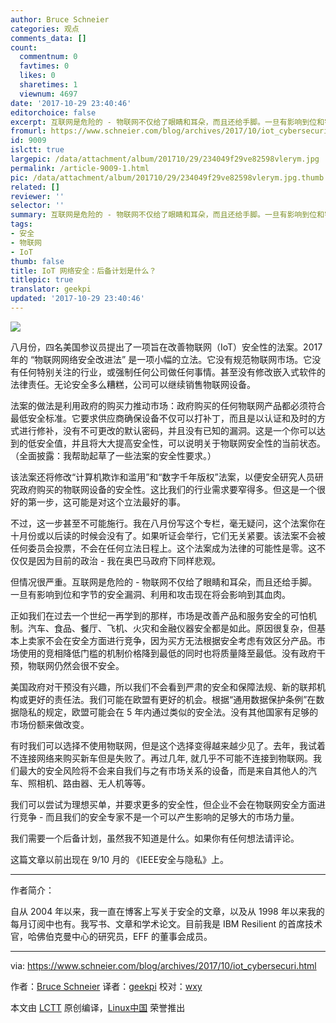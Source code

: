 ```yaml
---
author: Bruce Schneier
categories: 观点
comments_data: []
count:
  commentnum: 0
  favtimes: 0
  likes: 0
  sharetimes: 1
  viewnum: 4697
date: '2017-10-29 23:40:46'
editorchoice: false
excerpt: 互联网是危险的 - 物联网不仅给了眼睛和耳朵，而且还给手脚。一旦有影响到位和字节的安全漏洞、利用和攻击现在将会影响到其血肉。
fromurl: https://www.schneier.com/blog/archives/2017/10/iot_cybersecuri.html
id: 9009
islctt: true
largepic: /data/attachment/album/201710/29/234049f29ve82598vlerym.jpg
permalink: /article-9009-1.html
pic: /data/attachment/album/201710/29/234049f29ve82598vlerym.jpg.thumb.jpg
related: []
reviewer: ''
selector: ''
summary: 互联网是危险的 - 物联网不仅给了眼睛和耳朵，而且还给手脚。一旦有影响到位和字节的安全漏洞、利用和攻击现在将会影响到其血肉。
tags:
- 安全
- 物联网
- IoT
thumb: false
title: IoT 网络安全：后备计划是什么？
titlepic: true
translator: geekpi
updated: '2017-10-29 23:40:46'
---
```


![](/data/attachment/album/201710/29/234049f29ve82598vlerym.jpg)


八月份，四名美国参议员提出了一项旨在改善物联网（IoT）安全性的法案。2017 年的 “物联网网络安全改进法” 是一项小幅的立法。它没有规范物联网市场。它没有任何特别关注的行业，或强制任何公司做任何事情。甚至没有修改嵌入式软件的法律责任。无论安全多么糟糕，公司可以继续销售物联网设备。


法案的做法是利用政府的购买力推动市场：政府购买的任何物联网产品都必须符合最低安全标准。它要求供应商确保设备不仅可以打补丁，而且是以认证和及时的方式进行修补，没有不可更改的默认密码，并且没有已知的漏洞。这是一个你可以达到的低安全值，并且将大大提高安全性，可以说明关于物联网安全性的当前状态。（全面披露：我帮助起草了一些法案的安全性要求。）


该法案还将修改“计算机欺诈和滥用”和“数字千年版权”法案，以便安全研究人员研究政府购买的物联网设备的安全性。这比我们的行业需求要窄得多。但这是一个很好的第一步，这可能是对这个立法最好的事。


不过，这一步甚至不可能施行。我在八月份写这个专栏，毫无疑问，这个法案你在十月份或以后读的时候会没有了。如果听证会举行，它们无关紧要。该法案不会被任何委员会投票，不会在任何立法日程上。这个法案成为法律的可能性是零。这不仅仅是因为目前的政治 - 我在奥巴马政府下同样悲观。


但情况很严重。互联网是危险的 - 物联网不仅给了眼睛和耳朵，而且还给手脚。一旦有影响到位和字节的安全漏洞、利用和攻击现在将会影响到其血肉。


正如我们在过去一个世纪一再学到的那样，市场是改善产品和服务安全的可怕机制。汽车、食品、餐厅、飞机、火灾和金融仪器安全都是如此。原因很复杂，但基本上卖家不会在安全方面进行竞争，因为买方无法根据安全考虑有效区分产品。市场使用的竞相降低门槛的机制价格降到最低的同时也将质量降至最低。没有政府干预，物联网仍然会很不安全。


美国政府对干预没有兴趣，所以我们不会看到严肃的安全和保障法规、新的联邦机构或更好的责任法。我们可能在欧盟有更好的机会。根据“通用数据保护条例”在数据隐私的规定，欧盟可能会在 5 年内通过类似的安全法。没有其他国家有足够的市场份额来做改变。


有时我们可以选择不使用物联网，但是这个选择变得越来越少见了。去年，我试着不连接网络来购买新车但是失败了。再过几年, 就几乎不可能不连接到物联网。我们最大的安全风险将不会来自我们与之有市场关系的设备，而是来自其他人的汽车、照相机、路由器、无人机等等。


我们可以尝试为理想买单，并要求更多的安全性，但企业不会在物联网安全方面进行竞争 - 而且我们的安全专家不是一个可以产生影响的足够大的市场力量。


我们需要一个后备计划，虽然我不知道是什么。如果你有任何想法请评论。


这篇文章以前出现在 9/10 月的 《IEEE安全与隐私》上。




---


作者简介：


自从 2004 年以来，我一直在博客上写关于安全的文章，以及从 1998 年以来我的每月订阅中也有。我写书、文章和学术论文。目前我是 IBM Resilient 的首席技术官，哈佛伯克曼中心的研究员，EFF 的董事会成员。




---


via: <https://www.schneier.com/blog/archives/2017/10/iot_cybersecuri.html>


作者：[Bruce Schneier](https://www.schneier.com/blog/about/) 译者：[geekpi](https://github.com/geekpi) 校对：[wxy](https://github.com/wxy)


本文由 [LCTT](https://github.com/LCTT/TranslateProject) 原创编译，[Linux中国](https://linux.cn/) 荣誉推出